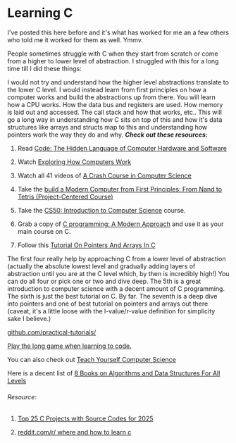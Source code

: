 # Learning C

I've posted this here before and it's what has worked for me an a few others who told me it worked for them as well. Ymmv.

People sometimes struggle with C when they start from scratch or come from a higher to lower level of abstraction. I struggled with this for a long time till I did these things:

I would not try and understand how the higher level abstractions translate to the lower C level. I would instead learn from first principles on how a computer works and build the abstractions up from there. You will learn how a CPU works. How the data bus and registers are used. How memory is laid out and accessed. The call stack and how that works, etc.. This will go a long way in understanding how C sits on top of this and how it's data structures like arrays and structs map to this and understanding how pointers work the way they do and why. **_Check out these resources:_**

1. Read [Code: The Hidden Language of Computer Hardware and Software](https://www.youtube.com/watch?v=QZwneRb-zqA&ab_channel=SebastianLague)

2. Watch [Exploring How Computers Work](https://charlespetzold.com/code/)

3. Watch all 41 videos of [A Crash Course in Computer Science](https://www.youtube.com/playlist?list=PL8dPuuaLjXtNlUrzyH5r6jN9ulIgZBpdo)

4. Take the [build a Modern Computer from First Principles: From Nand to Tetris (Project-Centered Course)](https://www.coursera.org/learn/build-a-computer)

5. Take the [CS50: Introduction to Computer Science](https://pll.harvard.edu/course/cs50-introduction-computer-science) course.

6. Grab a copy of [C programming: A Modern Approach](http://knking.com/books/c2/index.html) and use it as your main course on C.

7. Follow this [Tutorial On Pointers And Arrays In C](https://github.com/jflaherty/ptrtut13)

The first four really help by approaching C from a lower level of abstraction (actually the absolute lowest level and gradually adding layers of abstraction until you are at the C level which, by then is incredibly high!) You can do all four or pick one or two and dive deep. The 5th is a great introduction to computer science with a decent amount of C programming. The sixth is just the best tutorial on C. By far. The seventh is a deep dive into pointers and one of best tutorial on pointers and arrays out there (caveat, it's a little loose with the l-value/r-value definition for simplicity sake I believe.)

[github.com/practical-tutorials/](https://github.com/practical-tutorials/project-based-learning#cc)

[Play the long game when learning to code.](https://stackoverflow.blog/2020/10/05/play-the-long-game-when-learning-to-code/)

You can also check out [Teach Yourself Computer Science](https://teachyourselfcs.com/)

Here is a decent list of [8 Books on Algorithms and Data Structures For All Levels](https://www.tableau.com/learn/articles/books-about-data-structures-algorithms)

###### Resource:

1. [Top 25 C Projects with Source Codes for 2025](https://www.geeksforgeeks.org/c-projects/)

2. [reddit.com/r/ where and how to learn c](https://www.reddit.com/r/C_Programming/comments/10zyicb/where_and_how_to_learn_c/?rdt=34395)
